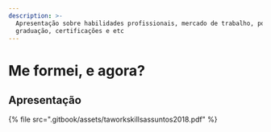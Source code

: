 ```yaml
---
description: >-
  Apresentação sobre habilidades profissionais, mercado de trabalho, pós
  graduação, certificações e etc
---
```


# Me formei, e agora?

## Apresentação

{% file src=".gitbook/assets/taworkskillsassuntos2018.pdf" %}

